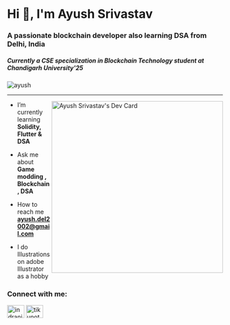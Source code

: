 <h1 align="left">Hi 👋, I'm Ayush Srivastav</h1>
<h3 align="left">A passionate blockchain developer also learning DSA from Delhi, India</h3>
<h5>Currently a CSE specialization in Blockchain Technology student at Chandigarh University'25</h5>
<p align="left"> <img src="https://komarev.com/ghpvc/?username=kraken426&label=Profile%20views&color=0e75b6&style=for-the-badge" alt="ayush" /></p>
<hr/>
<a href="https://app.daily.dev/ayusus"><img align="right" src="https://github.com/kraken426/kraken426/blob/main/devcard.svg" width="400" alt="Ayush Srivastav's Dev Card"/></a>

-  I’m currently learning **Solidity, Flutter & DSA**

-  Ask me about **Game modding , Blockchain, DSA**

-  How to reach me **ayush.del2002@gmail.com**

-  I do Illustrations on adobe Illustrator as a hobby

<h3 align="left">Connect with me:</h3>
<p align="left">
<a href="https://www.linkedin.com/in/ayush-s-0a158b226/" target="blank"><img align="center" src="https://raw.githubusercontent.com/rahuldkjain/github-profile-readme-generator/master/src/images/icons/Social/linked-in-alt.svg" alt="indranilchutia" height="30" width="40" /></a>
<a href="https://twitter.com/notayushh" target="blank"><img align="center" src="https://raw.githubusercontent.com/rahuldkjain/github-profile-readme-generator/master/src/images/icons/Social/twitter.svg" alt="tikunotcoder" height="30" width="40" /></a>
</p>

